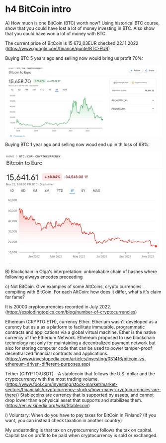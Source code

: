 # h4 BitCoin intro

A) How much is one BitCoin (BTC) worth now? Using historical BTC course, show that you could have lost a lot of money investing in BTC. Also show that you could have won a lot of money with BTC.

The current price of BitCoin is 15 672,03EUR checked 22.11.2022 (https://www.google.com/finance/quote/BTC-EUR)

Buying BTC 5 years ago and selling now would bring us profit 70%:

![](Capture.JPG)

Buying BTC 1 year ago and selling now woud end up in th loss of 68%:

![btc](Capture1.JPG)

B) Blockchain in Olga's interpretation: unbreakable chain of hashes where following always encodes preceeding

c) Not BitCoin. Give examples of some AltCoins, crypto currencies compiting with BitCoin. For each AltCoin: how does it differ, what's it's claim for fame?

It is 20000 cryptocurrencies recorded in July 2022. (https://explodingtopics.com/blog/number-of-cryptocurrencies)

Ethereum (CRYPTO:ETH), currency Ether. Etherium wasn't developed as a curency but as a as a platform to facilitate immutable, programmatic contracts and applications via a global virtual machine. Ether is the native currency of the Etherium Network. 
Ethereum proposed to use blockchain technology not only for maintaining a decentralized payment network but also for storing computer code that can be used to power tamper-proof decentralized financial contracts and applications.(https://www.investopedia.com/articles/investing/031416/bitcoin-vs-ethereum-driven-different-purposes.asp)

Tether (CRYPTO:USDT) - A stablecoin that follows the U.S. dollar and the cryptocurrency with the most trading volume. (https://www.fool.com/investing/stock-market/market-sectors/financials/cryptocurrency-stocks/how-many-cryptocurrencies-are-there/) Stablecoins are currency that is supported by assets, and cannot drop lower than a physical asset that supports and stabilizes them. (https://en.wikipedia.org/wiki/Stablecoin)

i) Voluntary: When do you have to pay taxes for BitCoin in Finland? (If you want, you can instead check taxation in another country)

My undestnding is that tax on cryptocurrency follows the tax on capital. Capital tax on profit to be paid when cryptocurrency is sold or exchanged.







